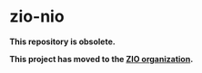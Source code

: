 # zio-nio

**This repository is obsolete.**

**This project has moved to the [ZIO organization](https://github.com/zio/zio-nio).**

